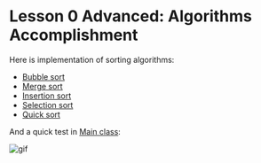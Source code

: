 # Lesson 0 Advanced: Algorithms Accomplishment

Here is implementation of sorting algorithms:

- [Bubble sort](src/algorithms/BubbleSort.java)
- [Merge sort](src/algorithms/MergeSort.java)
- [Insertion sort](src/algorithms/InsertionSort.java)
- [Selection sort](src/algorithms/SelectionSort.java)
- [Quick sort](src/algorithms/QuickSort.java)

And a quick test in [Main class](src/Main.java):

![gif](https://s5.gifyu.com/images/ezgif.com-video-to-gif-157b7e225ed5f005c.gif)
